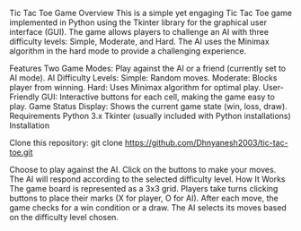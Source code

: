 Tic Tac Toe Game
Overview
This is a simple yet engaging Tic Tac Toe game implemented in Python using the Tkinter library for the graphical user interface (GUI). The game allows players to challenge an AI with three difficulty levels: Simple, Moderate, and Hard. The AI uses the Minimax algorithm in the hard mode to provide a challenging experience.

Features
Two Game Modes: Play against the AI or a friend (currently set to AI mode).
AI Difficulty Levels:
Simple: Random moves.
Moderate: Blocks player from winning.
Hard: Uses Minimax algorithm for optimal play.
User-Friendly GUI: Interactive buttons for each cell, making the game easy to play.
Game Status Display: Shows the current game state (win, loss, draw).
Requirements
Python 3.x
Tkinter (usually included with Python installations)
Installation

Clone this repository:
git clone https://github.com/Dhnyanesh2003/tic-tac-toe.git

Choose to play against the AI. Click on the buttons to make your moves. The AI will respond according to the selected difficulty level.
How It Works
The game board is represented as a 3x3 grid.
Players take turns clicking buttons to place their marks (X for player, O for AI).
After each move, the game checks for a win condition or a draw.
The AI selects its moves based on the difficulty level chosen.
